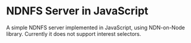 NDNFS Server in JavaScript
==========================

A simple NDNFS server implemented in JavaScript, using NDN-on-Node library. Currently it does not support interest selectors.